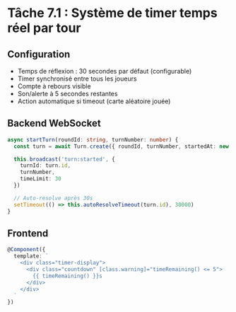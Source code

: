 # Tâche 7.1 : Système de timer temps réel par tour

## Configuration
- Temps de réflexion : 30 secondes par défaut (configurable)
- Timer synchronisé entre tous les joueurs
- Compte à rebours visible
- Son/alerte à 5 secondes restantes
- Action automatique si timeout (carte aléatoire jouée)

## Backend WebSocket
```typescript
async startTurn(roundId: string, turnNumber: number) {
  const turn = await Turn.create({ roundId, turnNumber, startedAt: new Date() })

  this.broadcast('turn:started', {
    turnId: turn.id,
    turnNumber,
    timeLimit: 30
  })

  // Auto-resolve après 30s
  setTimeout(() => this.autoResolveTimeout(turn.id), 30000)
}
```

## Frontend
```typescript
@Component({
  template: `
    <div class="timer-display">
      <div class="countdown" [class.warning]="timeRemaining() <= 5">
        {{ timeRemaining() }}s
      </div>
    </div>
  `
})
```
